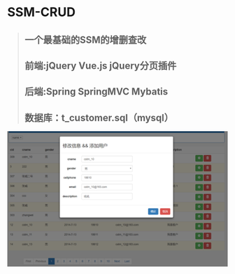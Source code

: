 # SSM-CRUD
>## 一个最基础的SSM的增删查改
>## 前端:jQuery Vue.js jQuery分页插件
>## 后端:Spring SpringMVC Mybatis
>## 数据库：t_customer.sql（mysql）
![演示](pic/demo1.png)
